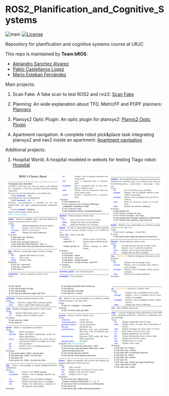 # ROS2_Planification_and_Cognitive_Systems

![main](https://github.com/P4B5/ROS2_Planification_and_Cognitive_Systems/workflows/main/badge.svg)
[![License](https://img.shields.io/badge/License-Apache%202.0-blue.svg)](https://opensource.org/licenses/Apache-2.0)

Repository for planification and cognitive systems course at URJC


This repo is maintained by **Team bROS**:

- [Alejandro Sanchez Alvarez](https://github.com/alexs2900)
- [Pablo Castellanos Lopez](https://github.com/P4B5)
- [Mario Esteban Fernández](https://github.com/marioesteban11)

Main projects:

1. Scan Fake: A fake scan to test ROS2 and rviz2: [Scan Fake](https://github.com/P4B5/ROS2_Planification_and_Cognitive_Systems/tree/main/scan_fake)

2. Planning: An wide explanation about TFD, MetricFF and POPF planners: [Planners](https://github.com/P4B5/ROS2_Planification_and_Cognitive_Systems/tree/main/planning)

3. Plansys2 Optic Plugin: An optic plugin for plansys2:  [Planys2 Optic Plugin](https://github.com/P4B5/plansys2_optic_plugin)

4. Apartment navigation: A complete robot pick&place task integrating plansys2 and nav2 inside an apartment: [Apartment navigation](https://github.com/P4B5/ROS2_Planification_and_Cognitive_Systems/tree/main/apartment_actions)


Additional projects:

1. Hospital World: A hospital modeled in webots for testing Tiago robot: [Hospital](https://github.com/P4B5/hospital_webots)


![cheatsheet1](./docs/ros2_cheatsheet_1.png)
![cheatsheet2](./docs/ros2_cheatsheet_2.png)
